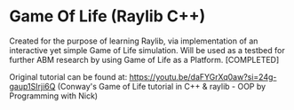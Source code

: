# Game Of Life (Raylib C++)
Created for the purpose of learning Raylib, via implementation of an interactive yet simple Game of Life simulation. Will be used as a testbed for further ABM research by using Game of Life as a Platform. [COMPLETED]

Original tutorial can be found at: https://youtu.be/daFYGrXq0aw?si=24g-gaup1SIrji6Q (Conway's Game of Life tutorial in C++ & raylib - OOP by Programming with Nick)
